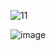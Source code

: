 ![11](https://user-images.githubusercontent.com/77481299/208884090-3bf172a6-2b6a-4d68-b7f3-6a75932b303a.png)

![image](https://user-images.githubusercontent.com/77481299/208884052-99ec0d5a-e539-4f6c-8eb3-bccad13d65e9.png)
